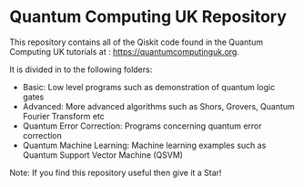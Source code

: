 # Quantum Computing UK Repository

This repository contains all of the Qiskit code found in the Quantum Computing UK tutorials at : https://quantumcomputinguk.org. 

It is divided in to the following folders: 

- Basic: Low level programs such as demonstration of quantum logic gates
- Advanced: More advanced algorithms such as Shors, Grovers, Quantum Fourier Transform etc
- Quantum Error Correction: Programs concerning quantum error correction
- Quantum Machine Learning: Machine learning examples such as Quantum Support Vector Machine (QSVM)

Note: If you find this repository useful then give it a Star! 
